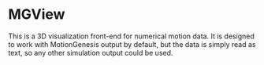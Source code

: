 MGView
==========

This is a 3D visualization front-end for numerical motion data.
It is designed to work with MotionGenesis output by default, but the data is simply read as text, so any other simulation output could be used.
